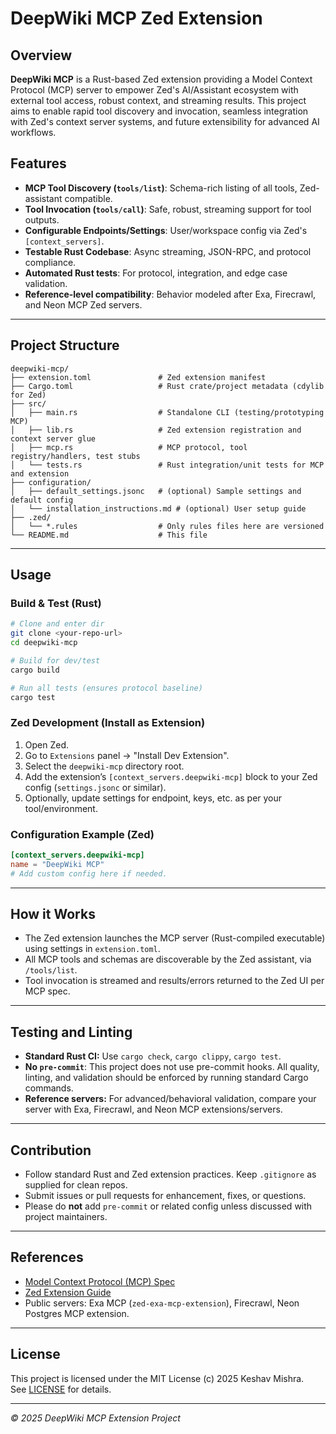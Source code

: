 # DeepWiki MCP Zed Extension

## Overview

**DeepWiki MCP** is a Rust-based Zed extension providing a Model Context Protocol (MCP) server to empower Zed's AI/Assistant ecosystem with external tool access, robust context, and streaming results. This project aims to enable rapid tool discovery and invocation, seamless integration with Zed's context server systems, and future extensibility for advanced AI workflows.

## Features

- **MCP Tool Discovery (`tools/list`)**: Schema-rich listing of all tools, Zed-assistant compatible.
- **Tool Invocation (`tools/call`)**: Safe, robust, streaming support for tool outputs.
- **Configurable Endpoints/Settings**: User/workspace config via Zed's `[context_servers]`.
- **Testable Rust Codebase**: Async streaming, JSON-RPC, and protocol compliance.
- **Automated Rust tests**: For protocol, integration, and edge case validation.
- **Reference-level compatibility**: Behavior modeled after Exa, Firecrawl, and Neon MCP Zed servers.

---

## Project Structure

```
deepwiki-mcp/
├── extension.toml               # Zed extension manifest
├── Cargo.toml                   # Rust crate/project metadata (cdylib for Zed)
├── src/
│   ├── main.rs                  # Standalone CLI (testing/prototyping MCP)
│   ├── lib.rs                   # Zed extension registration and context server glue
│   ├── mcp.rs                   # MCP protocol, tool registry/handlers, test stubs
│   └── tests.rs                 # Rust integration/unit tests for MCP and extension
├── configuration/
│   ├── default_settings.jsonc   # (optional) Sample settings and default config
│   └── installation_instructions.md # (optional) User setup guide
├── .zed/
│   └── *.rules                  # Only rules files here are versioned
└── README.md                    # This file
```

---

## Usage

### Build & Test (Rust)

```sh
# Clone and enter dir
git clone <your-repo-url>
cd deepwiki-mcp

# Build for dev/test
cargo build

# Run all tests (ensures protocol baseline)
cargo test
```

### Zed Development (Install as Extension)

1. Open Zed.  
2. Go to `Extensions` panel → "Install Dev Extension".
3. Select the `deepwiki-mcp` directory root.
4. Add the extension’s `[context_servers.deepwiki-mcp]` block to your Zed config (`settings.jsonc` or similar).
5. Optionally, update settings for endpoint, keys, etc. as per your tool/environment.

### Configuration Example (Zed)

```toml
[context_servers.deepwiki-mcp]
name = "DeepWiki MCP"
# Add custom config here if needed.
```

---

## How it Works

- The Zed extension launches the MCP server (Rust-compiled executable) using settings in `extension.toml`.
- All MCP tools and schemas are discoverable by the Zed assistant, via `/tools/list`.
- Tool invocation is streamed and results/errors returned to the Zed UI per MCP spec.

---

## Testing and Linting

- **Standard Rust CI:** Use `cargo check`, `cargo clippy`, `cargo test`.
- **No `pre-commit`**: This project does not use pre-commit hooks. All quality, linting, and validation should be enforced by running standard Cargo commands.
- **Reference servers:** For advanced/behavioral validation, compare your server with Exa, Firecrawl, and Neon MCP extensions/servers.

---

## Contribution

- Follow standard Rust and Zed extension practices. Keep `.gitignore` as supplied for clean repos.
- Submit issues or pull requests for enhancement, fixes, or questions.
- Please do **not** add `pre-commit` or related config unless discussed with project maintainers.

---

## References

- [Model Context Protocol (MCP) Spec](https://modelcontextprotocol.io/)
- [Zed Extension Guide](https://zed.dev/docs/extensions/mcp-extensions)
- Public servers: Exa MCP (`zed-exa-mcp-extension`), Firecrawl, Neon Postgres MCP extension.

---

## License

This project is licensed under the MIT License (c) 2025 Keshav Mishra.  
See [LICENSE](./LICENSE) for details.

---

*© 2025 DeepWiki MCP Extension Project*